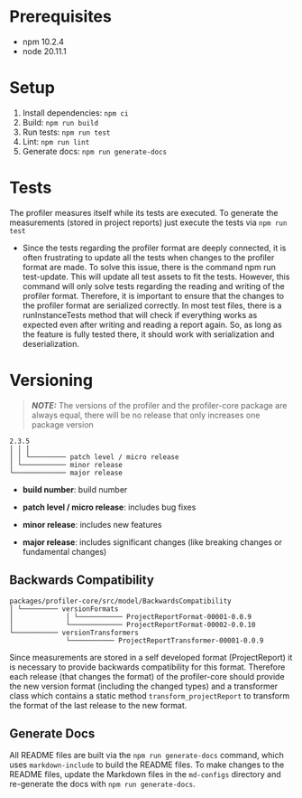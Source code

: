 # Prerequisites
- npm 10.2.4
- node 20.11.1

# Setup
1. Install dependencies: `npm ci`
2. Build: `npm run build`
3. Run tests: `npm run test`
4. Lint: `npm run lint`
5. Generate docs: `npm run generate-docs`

# Tests
The profiler measures itself while its tests are executed.
To generate the measurements (stored in project reports) just execute the tests via `npm run test`

- Since the tests regarding the profiler format are deeply connected, it is often frustrating to update all the tests when changes to the profiler format are made. To solve this issue, there is the command npm run test-update. This will update all test assets to fit the tests. However, this command will only solve tests regarding the reading and writing of the profiler format. Therefore, it is important to ensure that the changes to the profiler format are serialized correctly. In most test files, there is a runInstanceTests method that will check if everything works as expected even after writing and reading a report again. So, as long as the feature is fully tested there, it should work with serialization and deserialization.

# Versioning
> **_NOTE:_** The versions of the profiler and the profiler-core package are always equal, there will be no release that only increases one package version

```
2.3.5
│ │ │
│ │ └───────── patch level / micro release
│ └─────────── minor release
└───────────── major release
```

- **build number**:
build number

- **patch level / micro release**:
includes bug fixes

- **minor release**:
includes new features

- **major release**:
includes significant changes (like breaking changes or fundamental changes)

## Backwards Compatibility

```
packages/profiler-core/src/model/BackwardsCompatibility
│ └───────── versionFormats
│             │ └─────────── ProjectReportFormat-00001-0.0.9
│             └───────────── ProjectReportFormat-00002-0.0.10
└─────────── versionTransformers
              └─────────── ProjectReportTransformer-00001-0.0.9
```

Since measurements are stored in a self developed format (ProjectReport) it is necessary to provide backwards compatibility for this format. Therefore each release (that changes the format) of the profiler-core should provide the new version format (including the changed types) and a transformer class which contains a static method `transform_projectReport` to transform the format of the last release to the new format.

## Generate Docs
All README files are built via the `npm run generate-docs` command, which uses `markdown-include` to build the README files. To make changes to the README files, update the Markdown files in the `md-configs` directory and re-generate the docs with `npm run generate-docs`.